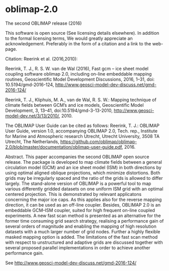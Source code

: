 # oblimap-2.0
The second OBLIMAP release (2016)

This software is open source (See licensing details elsewhere). In addition to the formal licensing terms, We would greatly appreciate an acknowledgement. Preferably in the form of a citation and a link to the web-page.

Citation: Reerink et al. (2016,2010):

Reerink, T. J., R. S. W. van de Wal (2016), Fast gcm – ice sheet model coupling software oblimap 2.0, including on-line embeddable mapping routines, Geoscientific Model Development Discussions, 2016, 1–31, doi: 10.5194/gmd-2016-124, http://www.geosci-model-dev-discuss.net/gmd-2016-124/

Reerink, T. J., Kliphuis, M. A., van de Wal, R. S. W.: Mapping technique of climate fields between GCM’s and ice models, Geoscientific Model Development, 3, 13–41, doi:10.5194/gmd-3-13-2010, http://www.geosci-model-dev.net/3/13/2010/, 2010.


The OBLIMAP User Guide can be cited as follows:
Reerink, T. J.: OBLIMAP User Guide, version 1.0, accompanying OBLIMAP 2.0, Tech. rep., Institute for Marine and Atmospheric research Utrecht, Utrecht University, 3508 TA Utrecht, The Netherlands, https://github.com/oblimap/oblimap-2.0/blob/master/documentation/oblimap-user-guide.pdf, 2016.


Abstract. 
This paper accompanies the second OBLIMAP open source release. The package is developed to map climate fields between a general circulation model (GCM) and an ice sheet model (ISM) in both directions by using optimal aligned oblique projections, which minimize distortions. Both grids may be irregularly spaced and the ratio of the grids is allowed to differ largely. The stand-alone version of OBLIMAP is a powerful tool to map various differently gridded datasets on one uniform ISM grid with an optimal centered projection. This is demonstrated by relevant applicatons concerning the major ice caps. As this applies also for the reverse mapping direction, it can be used as an off-line coupler. Besides, OBLIMAP 2.0 is an embeddable GCM–ISM coupler, suited for high frequent on-line coupled experiments. A new fast scan method is presented as an alternative for the former time consuming grid search strategy, realising a performance gain of several orders of magnitude and enabling the mapping of high resolution datasets with a much larger number of grid nodes. Further a highly flexible masked mapping option is added. The limitations of the fast scan method with respect to unstructured and adaptive grids are discussed together with several proposed parallel implementations in order to achieve another performance gain.

See http://www.geosci-model-dev-discuss.net/gmd-2016-124/

